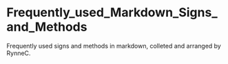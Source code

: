 # Frequently_used_Markdown_Signs_and_Methods
 Frequently used signs and methods in markdown, colleted and arranged by RynneC.
